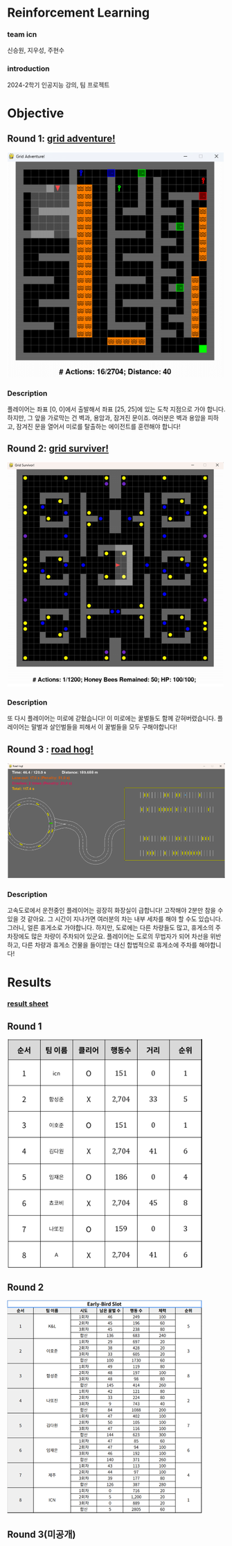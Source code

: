 # Reinforcement Learning
### team icn
신승원, 지우성, 주현수
### introduction
2024-2학기 인공지능 강의, 팀 프로젝트
# Objective
## Round 1: [grid adventure!](https://docs.google.com/document/d/1DMapV7a4Rdw6Izys0AC_niAnsCbWH_ue6llX_sjVBc8/edit?tab=t.0)
![images](etc_files/grid_adventure.png)
### Description
플레이어는 좌표 [0, 0]에서 출발해서 좌표 [25, 25]에 있는 도착 지점으로 가야 합니다. 하지만, 그 앞을 가로막는 건 벽과, 용암과, 잠겨진 문이죠. 여러분은 벽과 용암을 피하고, 잠겨진 문을 열어서 미로를 탈출하는 에이전트를 훈련해야 합니다!
## Round 2: [grid surviver!](https://docs.google.com/document/d/1meNNdSXjKz4h3rC6tYa_H6gr1xSnDJQkco9Q1Exi51Q/edit?tab=t.0)
![images](etc_files/grid_surviver.PNG)
### Description
또 다시 플레이어는 미로에 갇혔습니다! 이 미로에는 꿀벌들도 함께 갇혀버렸습니다. 플레이어는 말벌과 살인벌들을 피해서 이 꿀벌들을 모두 구해야합니다!
## Round 3 : [road hog!](https://docs.google.com/document/d/190zElflpGtB_ldWz7r0vcOEJ20YE1LWSstduOAvhHDg)
![images](etc_files/road_hog.png)
### Description
고속도로에서 운전중인 플레이어는 굉장히 화장실이 급합니다! 고작해야 2분만 참을 수 있을 것 같아요. 그 시간이 지나가면 여러분의 차는 내부 세차를 해야 할 수도 있습니다. 그러니, 얼른 휴게소로 가야합니다. 하지만, 도로에는 다른 차량들도 많고, 휴게소의 주차장에도 많은 차량이 주차되어 있군요. 플레이어는 도로의 무법자가 되어 차선을 위반하고, 다른 차량과 휴게소 건물을 들이받는 대신 합법적으로 휴게소에 주차를 해야합니다!
# Results
### [result sheet](https://docs.google.com/spreadsheets/d/1ubyjUTA8REOA0wJz0lg1jNjxtiAS0l_HWs0vrxtx6WI)
## Round 1
![images](etc_files/grid_adventure_score.png)
## Round 2
![images](etc_files/grid_surviver_score.PNG)
## Round 3(미공개)
